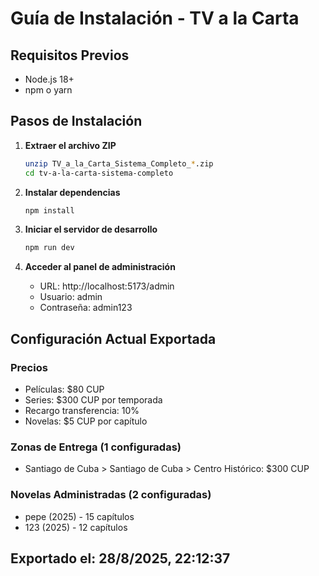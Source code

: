 # Guía de Instalación - TV a la Carta

## Requisitos Previos
- Node.js 18+ 
- npm o yarn

## Pasos de Instalación

1. **Extraer el archivo ZIP**
   ```bash
   unzip TV_a_la_Carta_Sistema_Completo_*.zip
   cd tv-a-la-carta-sistema-completo
   ```

2. **Instalar dependencias**
   ```bash
   npm install
   ```

3. **Iniciar el servidor de desarrollo**
   ```bash
   npm run dev
   ```

4. **Acceder al panel de administración**
   - URL: http://localhost:5173/admin
   - Usuario: admin
   - Contraseña: admin123

## Configuración Actual Exportada

### Precios
- Películas: $80 CUP
- Series: $300 CUP por temporada
- Recargo transferencia: 10%
- Novelas: $5 CUP por capítulo

### Zonas de Entrega (1 configuradas)
- Santiago de Cuba > Santiago de Cuba > Centro Histórico: $300 CUP

### Novelas Administradas (2 configuradas)
- pepe (2025) - 15 capítulos
- 123 (2025) - 12 capítulos

## Exportado el: 28/8/2025, 22:12:37
